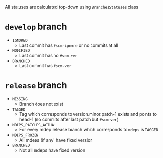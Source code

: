 All statuses are calculated top-down using `BranchesStatuses` class

# `develop` branch
- `IGNORED`
  - Last commit has `#scm-ignore` or no commits at all
- `MODIFIED`
  - Last commit has no `#scm-ver`
- `BRANCHED`
  - Last commit has `#scm-ver`
  
# `release` branch
- `MISSING`
  - Branch does not exist
- `TAGGED`
  - Tag which corresponds to version.minor.patch-1 exists and points to head-1 (no commits after last patch but `#scm-ver`)
- `MDEPS_PATCHES_ACTUAL`
   - For every mdep release branch which corresponds to `mdeps` is `TAGGED`
- `MDEPS_FROZEN`
  - All mdeps (if any) have fixed version
- `BRANCHED`
  - Not all mdeps have fixed version
